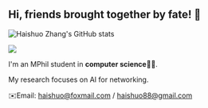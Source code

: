 ## Hi, friends brought together by fate! 🏸
![Haishuo Zhang's GitHub stats](https://github-readme-stats.vercel.app/api?username=cloudpetticoats&show_icons=true)

![](https://komarev.com/ghpvc/?username=cloudpetticoats&color=blueviolet&style=for-the-badge)

I'm an MPhil student in **computer science**👨‍💻.

My research focuses on AI for networking.

✉️Email: haishuo@foxmail.com / haishuo88@gmail.com
<!--
**cloudpetticoats/cloudpetticoats** is a ✨ _special_ ✨ repository because its `README.md` (this file) appears on your GitHub profile.
![GitHub Streak](https://streak-stats.demolab.com/?user=cloudpetticoats)
![](https://github-readme-stats.vercel.app/api/top-langs/?username=cloudpetticoats&layout=compact)
Here are some ideas to get you started:

- 🔭 I’m currently working on ...
- 🌱 I’m currently learning ...
- 👯 I’m looking to collaborate on ...
- 🤔 I’m looking for help with ...
- 💬 Ask me about ...
- 📫 How to reach me: ...
- 😄 Pronouns: ...
- ⚡ Fun fact: ...
-->
